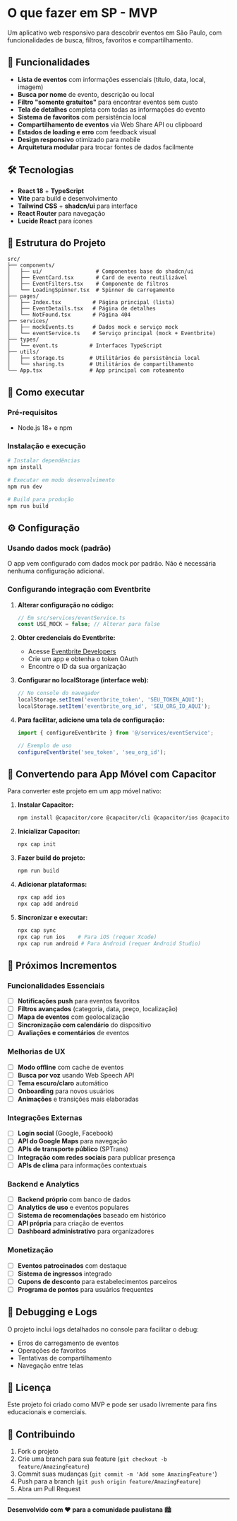 # O que fazer em SP - MVP

Um aplicativo web responsivo para descobrir eventos em São Paulo, com funcionalidades de busca, filtros, favoritos e compartilhamento.

## 🚀 Funcionalidades

- **Lista de eventos** com informações essenciais (título, data, local, imagem)
- **Busca por nome** de evento, descrição ou local
- **Filtro "somente gratuitos"** para encontrar eventos sem custo
- **Tela de detalhes** completa com todas as informações do evento
- **Sistema de favoritos** com persistência local
- **Compartilhamento de eventos** via Web Share API ou clipboard
- **Estados de loading e erro** com feedback visual
- **Design responsivo** otimizado para mobile
- **Arquitetura modular** para trocar fontes de dados facilmente

## 🛠️ Tecnologias

- **React 18** + **TypeScript**
- **Vite** para build e desenvolvimento
- **Tailwind CSS** + **shadcn/ui** para interface
- **React Router** para navegação
- **Lucide React** para ícones

## 📁 Estrutura do Projeto

```
src/
├── components/
│   ├── ui/                 # Componentes base do shadcn/ui
│   ├── EventCard.tsx       # Card de evento reutilizável
│   ├── EventFilters.tsx    # Componente de filtros
│   └── LoadingSpinner.tsx  # Spinner de carregamento
├── pages/
│   ├── Index.tsx          # Página principal (lista)
│   ├── EventDetails.tsx   # Página de detalhes
│   └── NotFound.tsx       # Página 404
├── services/
│   ├── mockEvents.ts      # Dados mock e serviço mock
│   └── eventService.ts    # Serviço principal (mock + Eventbrite)
├── types/
│   └── event.ts          # Interfaces TypeScript
├── utils/
│   ├── storage.ts        # Utilitários de persistência local
│   └── sharing.ts        # Utilitários de compartilhamento
└── App.tsx               # App principal com roteamento
```

## 🚀 Como executar

### Pré-requisitos
- Node.js 18+ e npm

### Instalação e execução
```bash
# Instalar dependências
npm install

# Executar em modo desenvolvimento
npm run dev

# Build para produção
npm run build
```

## ⚙️ Configuração

### Usando dados mock (padrão)
O app vem configurado com dados mock por padrão. Não é necessária nenhuma configuração adicional.

### Configurando integração com Eventbrite

1. **Alterar configuração no código:**
   ```typescript
   // Em src/services/eventService.ts
   const USE_MOCK = false; // Alterar para false
   ```

2. **Obter credenciais do Eventbrite:**
   - Acesse [Eventbrite Developers](https://www.eventbrite.com/platform/api)
   - Crie um app e obtenha o token OAuth
   - Encontre o ID da sua organização

3. **Configurar no localStorage (interface web):**
   ```javascript
   // No console do navegador
   localStorage.setItem('eventbrite_token', 'SEU_TOKEN_AQUI');
   localStorage.setItem('eventbrite_org_id', 'SEU_ORG_ID_AQUI');
   ```

4. **Para facilitar, adicione uma tela de configuração:**
   ```typescript
   import { configureEventbrite } from '@/services/eventService';
   
   // Exemplo de uso
   configureEventbrite('seu_token', 'seu_org_id');
   ```

## 📱 Convertendo para App Móvel com Capacitor

Para converter este projeto em um app móvel nativo:

1. **Instalar Capacitor:**
   ```bash
   npm install @capacitor/core @capacitor/cli @capacitor/ios @capacitor/android
   ```

2. **Inicializar Capacitor:**
   ```bash
   npx cap init
   ```

3. **Fazer build do projeto:**
   ```bash
   npm run build
   ```

4. **Adicionar plataformas:**
   ```bash
   npx cap add ios
   npx cap add android
   ```

5. **Sincronizar e executar:**
   ```bash
   npx cap sync
   npx cap run ios    # Para iOS (requer Xcode)
   npx cap run android # Para Android (requer Android Studio)
   ```

## 🔧 Próximos Incrementos

### Funcionalidades Essenciais
- [ ] **Notificações push** para eventos favoritos
- [ ] **Filtros avançados** (categoria, data, preço, localização)
- [ ] **Mapa de eventos** com geolocalização
- [ ] **Sincronização com calendário** do dispositivo
- [ ] **Avaliações e comentários** de eventos

### Melhorias de UX
- [ ] **Modo offline** com cache de eventos
- [ ] **Busca por voz** usando Web Speech API
- [ ] **Tema escuro/claro** automático
- [ ] **Onboarding** para novos usuários
- [ ] **Animações** e transições mais elaboradas

### Integrações Externas
- [ ] **Login social** (Google, Facebook)
- [ ] **API do Google Maps** para navegação
- [ ] **APIs de transporte público** (SPTrans)
- [ ] **Integração com redes sociais** para publicar presença
- [ ] **APIs de clima** para informações contextuais

### Backend e Analytics
- [ ] **Backend próprio** com banco de dados
- [ ] **Analytics de uso** e eventos populares
- [ ] **Sistema de recomendações** baseado em histórico
- [ ] **API própria** para criação de eventos
- [ ] **Dashboard administrativo** para organizadores

### Monetização
- [ ] **Eventos patrocinados** com destaque
- [ ] **Sistema de ingressos** integrado
- [ ] **Cupons de desconto** para estabelecimentos parceiros
- [ ] **Programa de pontos** para usuários frequentes

## 🐛 Debugging e Logs

O projeto inclui logs detalhados no console para facilitar o debug:
- Erros de carregamento de eventos
- Operações de favoritos
- Tentativas de compartilhamento
- Navegação entre telas

## 📄 Licença

Este projeto foi criado como MVP e pode ser usado livremente para fins educacionais e comerciais.

## 🤝 Contribuindo

1. Fork o projeto
2. Crie uma branch para sua feature (`git checkout -b feature/AmazingFeature`)
3. Commit suas mudanças (`git commit -m 'Add some AmazingFeature'`)
4. Push para a branch (`git push origin feature/AmazingFeature`)
5. Abra um Pull Request

---

**Desenvolvido com ❤️ para a comunidade paulistana** 🏙️